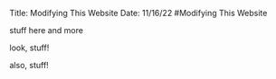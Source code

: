 Title: Modifying This Website
Date: 11/16/22
#Modifying This Website

stuff here and more

look, stuff!

also, stuff!